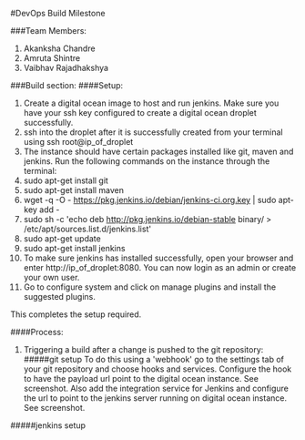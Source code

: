 #DevOps Build Milestone

###Team Members:
1. Akanksha Chandre
2. Amruta Shintre
3. Vaibhav Rajadhakshya

###Build section:
####Setup:
1. Create a digital ocean image to host and run jenkins. Make sure you have your ssh key configured to create a digital ocean droplet successfully.
2. ssh into the droplet after it is successfully created from your terminal using ssh root@ip_of_droplet
3. The instance should have certain packages installed like git, maven and jenkins. Run the following commands on the instance through the terminal:
  1. sudo apt-get install git
  2. sudo apt-get install maven
  3. wget -q -O - https://pkg.jenkins.io/debian/jenkins-ci.org.key | sudo apt-key add -
  4. sudo sh -c 'echo deb http://pkg.jenkins.io/debian-stable binary/ > /etc/apt/sources.list.d/jenkins.list'
  5. sudo apt-get update
  6. sudo apt-get install jenkins
4. To make sure jenkins has installed successfully, open your browser and enter http://ip_of_droplet:8080. You can now login as an admin or create your own user.
5. Go to configure system and click on manage plugins and install the suggested plugins.

This completes the setup required.

####Process:
1. Triggering a build after a change is pushed to the git repository:
#####git setup
To do this using a 'webhook' go to the settings tab of your git repository and choose hooks and services.
Configure the hook to have the payload url point to the digital ocean instance. See screenshot.
Also add the integration service for Jenkins and configure the url to point to the jenkins server running on digital ocean instance. See screenshot.

#####jenkins setup





